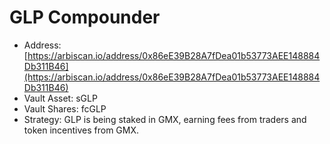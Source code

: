 # GLP Compounder

* Address: [https://arbiscan.io/address/0x86eE39B28A7fDea01b53773AEE148884Db311B46](https://arbiscan.io/address/0x86eE39B28A7fDea01b53773AEE148884Db311B46)
* Vault Asset: sGLP
* Vault Shares: fcGLP
* Strategy: GLP is being staked in GMX, earning fees from traders and token incentives from GMX.
